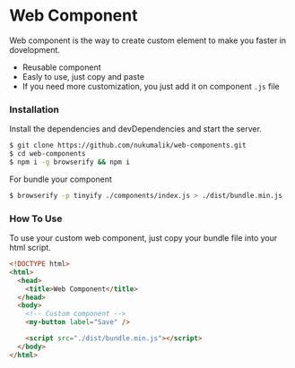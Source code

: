 # Web Component

Web component is the way to create custom element to make you faster in dovelopment.

- Reusable component
- Easly to use, just copy and paste
- If you need more customization, you just add it on component `.js` file

### Installation

Install the dependencies and devDependencies and start the server.

```sh
$ git clone https://github.com/nukumalik/web-components.git
$ cd web-components
$ npm i -g browserify && npm i
```

For bundle your component

```sh
$ browserify -p tinyify ./components/index.js > ./dist/bundle.min.js
```

### How To Use

To use your custom web component, just copy your bundle file into your html script.

```html
<!DOCTYPE html>
<html>
  <head>
    <title>Web Component</title>
  </head>
  <body>
    <!-- Custom component -->
    <my-button label="Save" />

    <script src="./dist/bundle.min.js"></script>
  </body>
</html>
```
